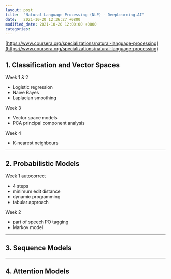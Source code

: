 ```yaml
---
layout: post
title:  "Natural Language Processing (NLP) - DeepLearning.AI"
date:   2021-10-20 12:36:27 +0800
modified_date: 2021-10-20 12:00:00 +0800
categories: 
---
```


[https://www.coursera.org/specializations/natural-language-processing](https://www.coursera.org/specializations/natural-language-processing)

## 1. Classification and Vector Spaces

Week 1 & 2

- Logistic regression 
- Naive Bayes 
- Laplacian smoothing

Week 3 

- Vector space models 
- PCA principal component analysis

Week 4 

- K-nearest neighbours

***

## 2. Probabilistic Models

Week 1
autocorrect
- 4 steps
- minimum edit distance
- dynamic programming
- tabular approach

Week 2
- part of speech PO tagging
- Markov model

***

## 3. Sequence Models

***

## 4. Attention Models